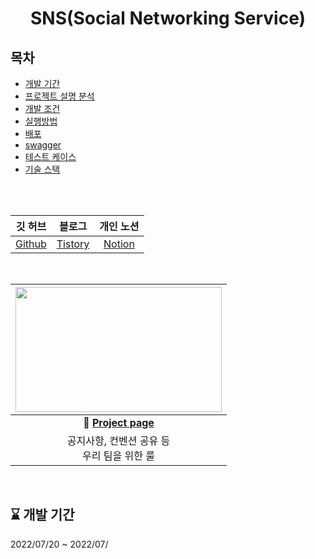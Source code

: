 <div align="center">

  # SNS(Social Networking Service)

</div>

## 목차
- [개발 기간](#--개발-기간--)  
- [프로젝트 설명 분석](#-프로젝트)
- [개발 조건](#-개발-조건)
- [실행방법](#실행-방법)
- [배포](#-배포)
- [swagger](#swagger)  
- [테스트 케이스](#테스트-케이스)  
- [기술 스택](#기술-스택) 


<br><br>
<div align="center">

|                깃 허브                 |                블로그                  |                개인 노션                  |
| :-----------------------------------: | :-----------------------------------:| :-----------------------------------:|
| [Github](https://github.com/SMin1620) |[Tistory](https://smin1620.tistory.com/) |[Notion](https://tame-antelope-1cb.notion.site/SNS-Social-Networking-Service-8b7d96f2873642cb983993d1b4ffdf2f) |

  <br>

| <img height="200" width="330" src="https://encrypted-tbn0.gstatic.com/images?q=tbn:ANd9GcTGElLjafMUhHglmqwh9lRh_sVzOCQyBiPNfQ&usqp=CAU"> |
| :----------------------------------------------------------: |
| 📒 [**Project page**](https://tame-antelope-1cb.notion.site/SNS-Social-Networking-Service-8b7d96f2873642cb983993d1b4ffdf2f) |
|        공지사항, 컨벤션 공유 등<br> 우리 팀을 위한 룰        | 요구사항 분석, 정보 공유 및<br> 원할한 프로젝트를 위해 사용  |
 <br>
  </div> 

  <h2> ⌛ 개발 기간  </h2> 
 2022/07/20  ~ 2022/07/
 <br><br>
  </div> 
